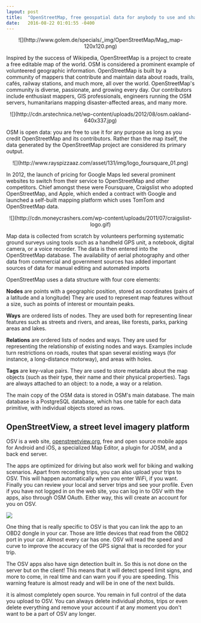 ```yaml
---
layout: post
title:  "OpenStreetMap, free geospatial data for anybody to use and share"
date:   2016-08-22 01:01:55 -0400
---
```


<center>   ![](http://www.golem.de/specials/_img/OpenStreetMap/Mag_map-120x120.png)
 </center>
 
Inspired by the success of Wikipedia, OpenStreetMap is a project to create a free editable map of the world. OSM is considered a prominent example of volunteered geographic information. OpenStreetMap is built by a community of mappers that contribute and maintain data about roads, trails, cafés, railway stations, and much more, all over the world. OpenStreetMap's community is diverse, passionate, and growing every day. Our contributors include enthusiast mappers, GIS professionals, engineers running the OSM servers, humanitarians mapping disaster-affected areas, and many more.

 <center> ![](http://cdn.arstechnica.net/wp-content/uploads/2012/08/osm.oakland-640x337.jpg) </center>

OSM is open data: you are free to use it for any purpose as long as you credit OpenStreetMap and its contributors. Rather than the map itself, the data generated by the OpenStreetMap project are considered its primary output.

  <center>      ![](http://www.rayspizzaaz.com/asset/131/img/logo_foursquare_01.png)   </center>

In 2012, the launch of pricing for Google Maps led several prominent websites to switch from their service to OpenStreetMap and other competitors. Chief amongst these were Foursquare, Craigslist who adopted OpenStreetMap, and Apple, which ended a contract with Google and launched a self-built mapping platform which uses TomTom and OpenStreetMap data.


 <center>   ![](http://cdn.moneycrashers.com/wp-content/uploads/2011/07/craigslist-logo.gif) </center>
 
 Map data is collected from scratch by volunteers performing systematic ground surveys using tools such as a handheld GPS unit, a notebook, digital camera, or a voice recorder. The data is then entered into the OpenStreetMap database. The availability of aerial photography and other data from commercial and government sources has added important sources of data for manual editing and automated imports
 
 
OpenStreetMap uses a data structure with four core elements:

<strong>Nodes</strong> are points with a geographic position, stored as coordinates (pairs of a latitude and a longitude)   They are used to represent map features without a size, such as points of interest or mountain peaks.

<strong>Ways</strong> are ordered lists of nodes. They are used both for representing linear features such as streets and rivers, and areas, like forests, parks, parking areas and lakes.

<strong>Relations</strong> are ordered lists of nodes and ways. They are used for representing the relationship of existing nodes and ways. Examples include turn restrictions on roads, routes that span several existing ways (for instance, a long-distance motorway), and areas with holes.

<strong>Tags</strong> are key-value pairs. They are used to store metadata about the map objects (such as their type, their name and their physical properties). Tags are always attached to an object: to a node, a way or a relation.

The main copy of the OSM data is stored in OSM's main database. The main database is a PostgreSQL database, which has one table for each data primitive, with individual objects stored as rows. 
  
	
	          
 ## OpenStreetView, a street level imagery platform
 OSV is a web site, [openstreetview.org](http://openstreetview.org), free and open source mobile apps for Android and iOS, a specialized Map Editor, a plugin for JOSM, and a back end server.
 
The apps are optimized for driving but also work well for biking and walking scenarios. Apart from recording trips, you can also upload your trips to OSV. This will happen automatically when you enter WiFi, if you want. Finally you can review your local and server trips and see your profile. Even if you have not logged in on the web site, you can log in to OSV with the apps, also through OSM OAuth. Either way, this will create an account for you on OSV.

![](http://thumbs.ebaystatic.com/d/l225/m/mONUnGGEcZQfIECCzwRxM7Q.jpg)

One thing that is really specific to OSV is that you can link the app to an OBD2 dongle in your car. Those are little devices that read from the OBD2 port in your car. Almost every car has one. OSV will read the speed and curve to improve the accuracy of the GPS signal that is recorded for your trip.

The OSV apps also have sign detection built in. So this is not done on the server but on the client! This means that it will detect speed limit signs, and more to come, in real time and can warn you if you are speeding. This warning feature is almost ready and will be in one of the next builds.

it is almost completely open source. You remain in full control of the data you upload to OSV. You can always delete individual photos, trips or even delete everything and remove your account if at any moment you don't want to be a part of OSV any longer.
